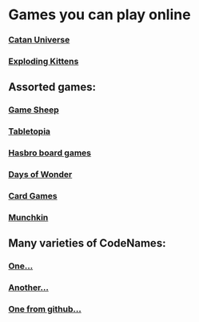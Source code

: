 # Games you can play online

### [Catan Universe](https://catanuniverse.com/en/)

### [Exploding Kittens](https://explodingkittens.com/mobile-app)

## Assorted games: 
###  [Game Sheep](https://www.gamesheep.com/)
###  [Tabletopia](https://tabletopia.com/)
###  [Hasbro board games](https://www.ubisoft.com/en-us/game/hasbro-family-pack/)
###  [Days of Wonder](https://www.daysofwonder.com/online/en/play/)
###  [Card Games](http://playingcards.io/)

### [Munchkin](http://titotu.io/munchkin-io)

## Many varieties of CodeNames:
### [One...](https://www.codenamesgreen.com/)
### [Another...](https://www.horsepaste.com/)
### [One from github...](https://ninjabunny.github.io/KodeNames/#)
